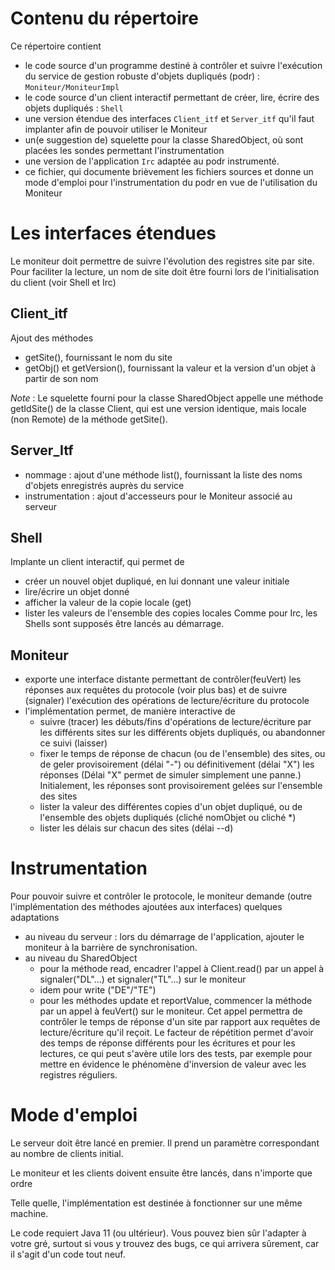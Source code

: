 Contenu du répertoire
=====================
Ce répertoire contient
- le code source d'un programme destiné à contrôler et suivre l'exécution du service de gestion robuste d'objets dupliqués (podr) : `Moniteur/MoniteurImpl`
- le code source d'un client interactif permettant de créer, lire, écrire des objets dupliqués : `Shell`
- une version étendue des interfaces `Client_itf` et `Server_itf` qu'il faut implanter afin de pouvoir utiliser le Moniteur
- un(e suggestion de) squelette pour la classe SharedObject, où sont placées les sondes permettant l'instrumentation
- une version de l'application `Irc` adaptée au podr instrumenté.
- ce fichier, qui documente brièvement les fichiers sources et donne un mode d'emploi pour l'instrumentation du podr en vue de l'utilisation du Moniteur  

Les interfaces étendues
=======================
Le moniteur doit permettre de suivre l'évolution des registres site par site. Pour faciliter la lecture, un nom de site doit être fourni lors de l'initialisation du client (voir Shell et Irc)

Client_itf
----------
Ajout des méthodes 
- getSite(), fournissant le nom du site
- getObj() et getVersion(), fournissant la valeur et la version d'un objet à partir de son nom

*Note* : Le squelette fourni pour la classe SharedObject appelle une méthode getIdSite() de la classe Client, qui est une version identique, mais locale (non Remote) de la méthode getSite().

Server_Itf
----------
- nommage : ajout d'une méthode list(), fournissant la liste des noms d'objets enregistrés auprès du service
- instrumentation : ajout d'accesseurs pour le Moniteur associé au serveur

Shell
-----
Implante un client interactif, qui permet de
- créer un nouvel objet dupliqué, en lui donnant une valeur initiale
- lire/écrire un objet donné
- afficher la valeur de la copie locale (get)
- lister les valeurs de l'ensemble des copies locales
Comme pour Irc, les Shells sont supposés être lancés au démarrage.

Moniteur
--------
- exporte une interface distante permettant de contrôler(feuVert) les réponses aux requêtes du protocole (voir plus bas) et de suivre (signaler) l'exécution des opérations de lecture/écriture du protocole
- l'implémentation permet, de manière interactive de
   * suivre (tracer) les débuts/fins d'opérations de lecture/écriture par les différents sites sur les différents objets dupliqués, ou abandonner ce suivi (laisser)
   * fixer le temps de réponse de chacun (ou de l'ensemble) des sites, ou de geler provisoirement (délai "-") ou définitivement (délai "X") les réponses (Délai "X" permet de simuler simplement une panne.) Initialement, les réponses sont provisoirement gelées sur l'ensemble des sites
   * lister la valeur des différentes copies d'un objet dupliqué, ou de l'ensemble des objets dupliqués (cliché nomObjet ou cliché *)
   * lister les délais sur chacun des sites (délai --d)

Instrumentation
===============
Pour pouvoir suivre et contrôler le protocole, le moniteur demande (outre l'implémentation des méthodes ajoutées aux interfaces) quelques adaptations
- au niveau du serveur : lors du démarrage de l'application, ajouter le moniteur à la barrière de synchronisation.
- au niveau du SharedObject
  * pour la méthode read, encadrer l'appel à Client.read() par un appel à signaler("DL"...) et signaler("TL"...) sur le moniteur
  * idem pour write ("DE"/"TE")
  * pour les méthodes update et reportValue, commencer la méthode par un appel à feuVert() sur le moniteur. Cet appel permettra de contrôler le temps de réponse d'un site par rapport aux requêtes de lecture/écriture qu'il reçoit. Le facteur de répétition permet d'avoir des temps de réponse différents pour les écritures et pour les lectures, ce qui peut s'avère utile lors des tests, par exemple pour mettre en évidence le phénomène d'inversion de valeur avec les registres réguliers.

Mode d'emploi
=============
Le serveur doit être lancé en premier. Il prend un paramètre correspondant au nombre de clients initial.

Le moniteur et les clients doivent ensuite être lancés, dans n'importe que ordre

Telle quelle, l'implémentation est destinée à fonctionner sur une même machine.

Le code requiert Java 11 (ou ultérieur). Vous pouvez bien sûr l'adapter à votre gré, surtout si vous y trouvez des bugs, ce qui arrivera sûrement, car il s'agit d'un code tout neuf.
